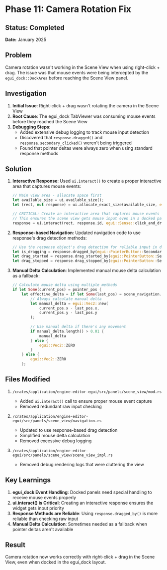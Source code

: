 # Phase 11: Camera Rotation Fix

## Status: Completed
**Date:** January 2025

## Problem
Camera rotation wasn't working in the Scene View when using right-click + drag. The issue was that mouse events were being intercepted by the `egui_dock::DockArea` before reaching the Scene View panel.

## Investigation
1. **Initial Issue**: Right-click + drag wasn't rotating the camera in the Scene View
2. **Root Cause**: The egui_dock TabViewer was consuming mouse events before they reached the Scene View
3. **Debugging Steps**:
   - Added extensive debug logging to track mouse input detection
   - Discovered that `response.dragged()` and `response.secondary_clicked()` weren't being triggered
   - Found that pointer deltas were always zero when using standard response methods

## Solution
1. **Interactive Response**: Used `ui.interact()` to create a proper interactive area that captures mouse events:
   ```rust
   // Main view area - allocate space first
   let available_size = ui.available_size();
   let (rect, mut response) = ui.allocate_exact_size(available_size, egui::Sense::click_and_drag());
   
   // CRITICAL: Create an interactive area that captures mouse events
   // This ensures the scene view gets mouse input even in a docked panel
   response = ui.interact(rect, response.id, egui::Sense::click_and_drag());
   ```

2. **Response-based Navigation**: Updated navigation code to use response's drag detection methods:
   ```rust
   // Use the response object's drag detection for reliable input in docked panels
   let is_dragging = response.dragged_by(egui::PointerButton::Secondary);
   let drag_started = response.drag_started_by(egui::PointerButton::Secondary);
   let drag_stopped = response.drag_stopped_by(egui::PointerButton::Secondary);
   ```

3. **Manual Delta Calculation**: Implemented manual mouse delta calculation as a fallback:
   ```rust
   // Calculate mouse delta using multiple methods
   if let Some(current_pos) = pointer_pos {
       let effective_delta = if let Some(last_pos) = scene_navigation.last_mouse_pos {
           // Always calculate manual delta
           let manual_delta = egui::Vec2::new(
               current_pos.x - last_pos.x,
               current_pos.y - last_pos.y
           );
           
           // Use manual delta if there's any movement
           if manual_delta.length() > 0.01 {
               manual_delta
           } else {
               egui::Vec2::ZERO
           }
       } else {
           egui::Vec2::ZERO
       };
   ```

## Files Modified
1. `/crates/application/engine-editor-egui/src/panels/scene_view/mod.rs`
   - Added `ui.interact()` call to ensure proper mouse event capture
   - Removed redundant raw input checking

2. `/crates/application/engine-editor-egui/src/panels/scene_view/navigation.rs`
   - Updated to use response-based drag detection
   - Simplified mouse delta calculation
   - Removed excessive debug logging

3. `/crates/application/engine-editor-egui/src/panels/scene_view/scene_view_impl.rs`
   - Removed debug rendering logs that were cluttering the view

## Key Learnings
1. **egui_dock Event Handling**: Docked panels need special handling to receive mouse events properly
2. **ui.interact() is Critical**: Creating an interactive response ensures the widget gets input priority
3. **Response Methods are Reliable**: Using `response.dragged_by()` is more reliable than checking raw input
4. **Manual Delta Calculation**: Sometimes needed as a fallback when pointer deltas aren't available

## Result
Camera rotation now works correctly with right-click + drag in the Scene View, even when docked in the egui_dock layout.